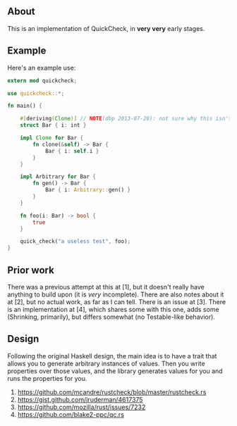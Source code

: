 ## About

This is an implementation of QuickCheck, in **very very** early
stages.

## Example

Here's an example use:


```rust
extern mod quickcheck;

use quickcheck::*;

fn main() {

    #[deriving(Clone)] // NOTE(dbp 2013-07-28): not sure why this isn't working
    struct Bar { i: int }

    impl Clone for Bar {
        fn clone(&self) -> Bar {
            Bar { i: self.i }
        }
    }

    impl Arbitrary for Bar {
        fn gen() -> Bar {
            Bar { i: Arbitrary::gen() }
        }
    }

    fn foo(i: Bar) -> bool {
        true
    }

    quick_check("a useless test", foo);
}
```

## Prior work

There was a previous attempt at this at [1], but it doesn't really
have anything to build upon (it is _very_ incomplete). There are also
notes about it at [2], but no actual work, as far as I can tell. There is an issue at [3].
There is an implementation at [4], which shares some with this one, adds
some (Shrinking, primarily), but differs somewhat (no Testable-like behavior).

## Design

Following the original Haskell design, the main idea is to have a
trait that allows you to generate arbitrary instances of values. Then
you write properties over those values, and the library generates
values for you and runs the properties for you.


1. https://github.com/mcandre/rustcheck/blob/master/rustcheck.rs
2. https://gist.github.com/jruderman/4617375
3. https://github.com/mozilla/rust/issues/7232
4. https://github.com/blake2-ppc/qc.rs
